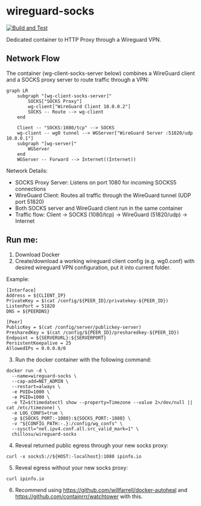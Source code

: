 # wireguard-socks
[![Build and Test](https://github.com/chillosu/wireguard-socks/actions/workflows/docker-build.yml/badge.svg)](https://github.com/chillosu/wireguard-socks/actions/workflows/docker-build.yml)

Dedicated container to HTTP Proxy through a Wireguard VPN.

## Network Flow

The container (wg-client-socks-server below) combines a WireGuard client and a SOCKS proxy server to route traffic through a VPN:

```mermaid
graph LR
    subgraph "[wg-client-socks-server]"
        SOCKS["SOCKS Proxy"]
        wg-client["WireGuard Client 10.0.0.2"]
        SOCKS -- Route --> wg-client
    end
    
    Client -- "SOCKS:1080/tcp" --> SOCKS
    wg-client -- wg0 tunnel --> WGServer["WireGuard Server :51820/udp 10.0.0.1"]
    subgraph "[wg-server]"
        WGServer
    end
    WGServer -- Forward --> Internet((Internet))
```

Network Details:
- SOCKS Proxy Server: Listens on port 1080 for incoming SOCKS5 connections
- WireGuard Client: Routes all traffic through the WireGuard tunnel (UDP port 51820)
- Both SOCKS server and WireGuard client run in the same container
- Traffic flow: Client → SOCKS (1080/tcp) → WireGuard (51820/udp) → Internet

## Run me:


1. Download Docker
2. Create/download a working wireguard client config (e.g. wg0.conf) with desired wireguard VPN configuration, put it into current folder.

Example:
```
[Interface]
Address = ${CLIENT_IP}
PrivateKey = $(cat /config/${PEER_ID}/privatekey-${PEER_ID})
ListenPort = 51820
DNS = ${PEERDNS}

[Peer]
PublicKey = $(cat /config/server/publickey-server)
PresharedKey = $(cat /config/${PEER_ID}/presharedkey-${PEER_ID})
Endpoint = ${SERVERURL}:${SERVERPORT}
PersistentKeepalive = 25
AllowedIPs = 0.0.0.0/0
```

3. Run the docker container with the following command:

```
docker run -d \
  --name=wireguard-socks \
  --cap-add=NET_ADMIN \
  --restart=always \
  -e PUID=1000 \
  -e PGID=1000 \
  -e TZ=$(timedatectl show --property=Timezone --value 2>/dev/null || cat /etc/timezone) \
  -e LOG_CONFS=true \
  -p ${SOCKS_PORT:-1080}:${SOCKS_PORT:-1080} \
  -v "${CONFIG_PATH:-.}:/config/wg_confs" \
  --sysctl="net.ipv4.conf.all.src_valid_mark=1" \
  chillosu/wireguard-socks
```

4. Reveal returned public egress through your new socks proxy:

`curl -x socks5://${HOST:-localhost}:1080 ipinfo.io`

5. Reveal egress without your new socks proxy:

`curl ipinfo.io`

6. Recommend using https://github.com/willfarrell/docker-autoheal and https://github.com/containrrr/watchtower with this.
